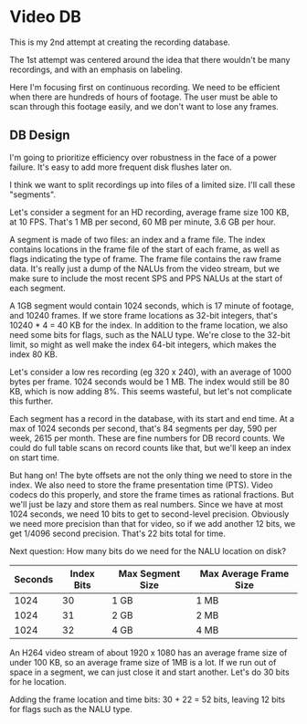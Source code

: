 # Video DB

This is my 2nd attempt at creating the recording database.

The 1st attempt was centered around the idea that there wouldn't be many
recordings, and with an emphasis on labeling.

Here I'm focusing first on continuous recording. We need to be efficient when
there are hundreds of hours of footage. The user must be able to scan through
this footage easily, and we don't want to lose any frames.

## DB Design

I'm going to prioritize efficiency over robustness in the face of a power
failure. It's easy to add more frequent disk flushes later on.

I think we want to split recordings up into files of a limited size. I'll call
these "segments".

Let's consider a segment for an HD recording, average frame size 100 KB, at 10
FPS. That's 1 MB per second, 60 MB per minute, 3.6 GB per hour.

A segment is made of two files: an index and a frame file. The index contains
locations in the frame file of the start of each frame, as well as flags
indicating the type of frame. The frame file contains the raw frame data. It's
really just a dump of the NALUs from the video stream, but we make sure to
include the most recent SPS and PPS NALUs at the start of each segment.

A 1GB segment would contain 1024 seconds, which is 17 minute of footage, and
10240 frames. If we store frame locations as 32-bit integers, that's 10240 \* 4
= 40 KB for the index. In addition to the frame location, we also need some bits
for flags, such as the NALU type. We're close to the 32-bit limit, so might as
well make the index 64-bit integers, which makes the index 80 KB.

Let's consider a low res recording (eg 320 x 240), with an average of 1000 bytes
per frame. 1024 seconds would be 1 MB. The index would still be 80 KB, which is
now adding 8%. This seems wasteful, but let's not complicate this further.

Each segment has a record in the database, with its start and end time. At a max
of 1024 seconds per second, that's 84 segments per day, 590 per week, 2615 per
month. These are fine numbers for DB record counts. We could do full table scans
on record counts like that, but we'll keep an index on start time.

But hang on! The byte offsets are not the only thing we need to store in the
index. We also need to store the frame presentation time (PTS). Video codecs do
this properly, and store the frame times as rational fractions. But we'll just
be lazy and store them as real numbers. Since we have at most 1024 seconds, we
need 10 bits to get to second-level precision. Obviously we need more precision
than that for video, so if we add another 12 bits, we get 1/4096 second
precision. That's 22 bits total for time.

Next question: How many bits do we need for the NALU location on disk?

| Seconds | Index Bits | Max Segment Size | Max Average Frame Size |
| ------- | ---------- | ---------------- | ---------------------- |
| 1024    | 30         | 1 GB             | 1 MB                   |
| 1024    | 31         | 2 GB             | 2 MB                   |
| 1024    | 32         | 4 GB             | 4 MB                   |

An H264 video stream of about 1920 x 1080 has an average frame size of under 100
KB, so an average frame size of 1MB is a lot. If we run out of space in a
segment, we can just close it and start another. Let's do 30 bits for he
location.

Adding the frame location and time bits: 30 + 22 = 52 bits, leaving 12 bits for
flags such as the NALU type.
